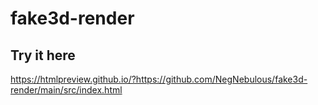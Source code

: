 # fake3d-render
## Try it here
https://htmlpreview.github.io/?https://github.com/NegNebulous/fake3d-render/main/src/index.html
